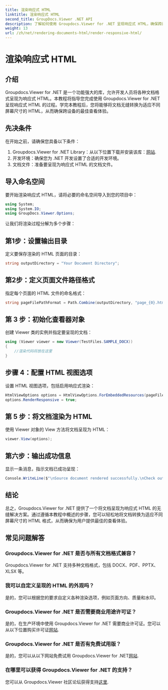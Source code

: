 ```yaml
---
title: 渲染响应式 HTML
linktitle: 渲染响应式 HTML
second_title: GroupDocs.Viewer .NET API
description: 了解如何使用 Groupdocs.Viewer for .NET 呈现响应式 HTML，确保跨设备的最佳查看体验。
weight: 13
url: /zh/net/rendering-documents-html/render-responsive-html/
---
```


# 渲染响应式 HTML

## 介绍
Groupdocs.Viewer for .NET 是一个功能强大的库，允许开发人员将各种文档格式呈现为响应式 HTML。本教程将指导您完成使用 Groupdocs.Viewer for .NET 呈现响应式 HTML 的过程。学完本教程后，您将能够将文档无缝转换为适应不同屏幕尺寸的 HTML，从而确保跨设备的最佳查看体验。
## 先决条件
在开始之前，请确保您具备以下条件：
1.  Groupdocs.Viewer for .NET Library：从以下位置下载并安装该库：[网站](https://releases.groupdocs.com/viewer/net/).
2. 开发环境：确保您为 .NET 开发设置了合适的开发环境。
3. 文档文件：准备要呈现为响应式 HTML 的文档文件。

## 导入命名空间
要开始渲染响应式 HTML，请将必要的命名空间导入到您的项目中：
```csharp
using System;
using System.IO;
using GroupDocs.Viewer.Options;
```

让我们将渲染过程分解为多个步骤：
## 第1步：设置输出目录
定义要保存渲染的 HTML 页面的目录：
```csharp
string outputDirectory = "Your Document Directory";
```
## 第2步：定义页面文件路径格式
指定每个页面的 HTML 文件的命名格式：
```csharp
string pageFilePathFormat = Path.Combine(outputDirectory, "page_{0}.html");
```
## 第 3 步：初始化查看器对象
创建 Viewer 类的实例并指定要呈现的文档：
```csharp
using (Viewer viewer = new Viewer(TestFiles.SAMPLE_DOCX))
{
    //渲染代码将放在这里
}
```
## 步骤 4：配置 HTML 视图选项
设置 HTML 视图选项，包括启用响应式渲染：
```csharp
HtmlViewOptions options = HtmlViewOptions.ForEmbeddedResources(pageFilePathFormat);
options.RenderResponsive = true;
```
## 第 5 步：将文档渲染为 HTML
使用 Viewer 对象的 View 方法将文档呈现为 HTML：
```csharp
viewer.View(options);
```
## 第六步：输出成功信息
显示一条消息，指示文档已成功呈现：
```csharp
Console.WriteLine($"\nSource document rendered successfully.\nCheck output in {outputDirectory}.");
```

## 结论
总之，Groupdocs.Viewer for .NET 提供了一个将文档呈现为响应式 HTML 的无缝解决方案。通过遵循本教程中概述的步骤，您可以轻松地将文档转换为适应不同屏幕尺寸的 HTML 格式，从而确保为用户提供最佳的查看体验。
## 常见问题解答
### Groupdocs.Viewer for .NET 是否与所有文档格式兼容？
Groupdocs.Viewer for .NET 支持多种文档格式，包括 DOCX、PDF、PPTX、XLSX 等。
### 我可以自定义呈现的 HTML 的外观吗？
是的，您可以根据您的要求自定义各种渲染选项，例如页面方向、质量和水印。
### Groupdocs.Viewer for .NET 是否需要商业用途许可证？
是的，在生产环境中使用 Groupdocs.Viewer for .NET 需要商业许可证。您可以从以下位置购买许可证[网站](https://purchase.groupdocs.com/buy).
### Groupdocs.Viewer for .NET 是否有免费试用版？
是的，您可以从以下网站免费试用 Groupdocs.Viewer for .NET[网站](https://releases.groupdocs.com/).
### 在哪里可以获得 Groupdocs.Viewer for .NET 的支持？
您可以从 Groupdocs.Viewer 社区论坛获得支持[这里](https://forum.groupdocs.com/c/viewer/9).